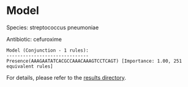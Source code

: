 
# Model

Species: streptococcus pneumoniae

Antibiotic: cefuroxime

```
Model (Conjunction - 1 rules):
------------------------------
Presence(AAAGAATATCACGCCAAACAAAGTCCTCAGT) [Importance: 1.00, 251 equivalent rules]

```

For details, please refer to the [results directory](../../../../../results/scm_b/streptococcus%20pneumoniae/cefuroxime/repeat_6/).

